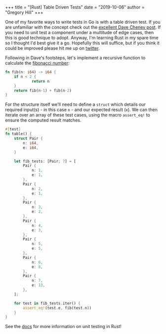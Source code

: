 +++
title = "[Rust] Table Driven Tests"
date = "2019-10-06"
author = "Gregory Hill"
+++

One of my favorite ways to write tests in Go is with a table driven test. If you are unfamiliar
with the concept check out the [excellent Dave Cheney post](https://dave.cheney.net/2013/06/09/writing-table-driven-tests-in-go).
If you need to unit test a component under a multitude of edge cases, then this is good technique to adopt.
Anyway, I'm learning Rust in my spare time so I thought I'd best give it a go. Hopefully this will suffice, but if you
think it could be improved please hit me up on [twitter](https://twitter.com/gregorydhill).

Following in Dave's footsteps, let's implement a recursive function to calculate the 
[fibonacci number](https://en.wikipedia.org/wiki/Fibonacci_number):

```rust
fn fib(n: i64) -> i64 {
    if n < 2 {
            return n
    }
    return fib(n-1) + fib(n-2)
}
```

For the structure itself we'll need to define a `struct` which details our required
input(s) - in this case `n` - and our expected result (`e`). We can then iterate over
an array of these test cases, using the macro `assert_eq!` to ensure the computed
result matches.

```rust
#[test]
fn table() {
    struct Pair {
        n: i64,
        e: i64,
    }

    let fib_tests: [Pair; 7] = [
        Pair {
            n: 1,
            e: 1, 
        },
        Pair {
            n: 2,
            e: 1, 
        },
        Pair {
            n: 3,
            e: 2, 
        },
        Pair {
            n: 4,
            e: 3, 
        },
        Pair {
            n: 5,
            e: 5, 
        },
        Pair {
            n: 6,
            e: 8, 
        },
        Pair {
            n: 7,
            e: 13, 
        },
    ];

    for test in fib_tests.iter() {
        assert_eq!(test.e, fib(test.n))
    }
}
```

See the [docs](https://doc.rust-lang.org/rust-by-example/testing/unit_testing.html) for 
more information on unit testing in Rust!